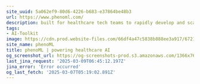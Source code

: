 ```yaml
---
site_uuid: 5a062ef9-80d6-4226-b683-e37864be48b3
url: https://www.phenoml.com/
description: built for healthcare tech teams to rapidly develop and scale AI-native solutions for your patients, providers, and employees
tags:
- AI-Toolkit
image: https://cdn.prod.website-files.com/66df4a47c5838b888ee3a917/6721a9a35bef5c883e76ab71_256.png
site_name: phenoML
title: phenoML | powering healthcare AI
og_screenshot_url: https://og-screenshots-prod.s3.amazonaws.com/1366x768/80/false/6606d7bbe69af72ec25dfd27673c1c92b022ace6e119f90f00ce3b1178f09a6e.jpeg
last_jina_request: '2025-03-09T06:45:12.197Z'
jina_error: 'Error occurred'
og_last_fetch: '2025-03-07T05:19:02.891Z'
---
```


